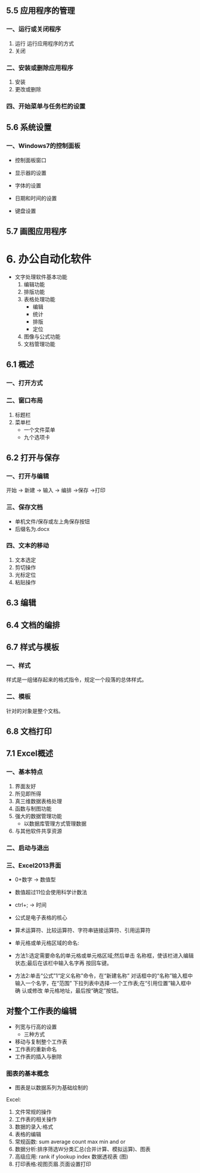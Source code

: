 ## 5.5 应用程序的管理

### 一、运行或关闭程序

1. 运行
	运行应用程序的方式
2. 关闭

### 二、安装或删除应用程序

1. 安装
2. 更改或删除

### 四、开始菜单与任务栏的设置

## 5.6 系统设置

### 一、Windows7的控制面板

- 控制面板窗口

- 显示器的设置

- 字体的设置

- 日期和时间的设置

- 键盘设置

## 5.7  画图应用程序

# 6. 办公自动化软件

- 文字处理软件基本功能
  1. 编辑功能
  2. 排版功能
  3. 表格处理功能
     - 编辑
     - 统计
     - 排版
     - 定位
  4. 图像与公式功能
  5. 文档管理功能

## 6.1 概述

### 一、打开方式

### 二、窗口布局

1. 标题栏
2. 菜单栏
   - 一个文件菜单
   - 九个选项卡

## 6.2 打开与保存

### 一、打开与编辑

开始 -> 新建 -> 输入 -> 编排 ->保存 ->打印

### 三、保存文档

- 单机文件/保存或左上角保存按钮
- 后缀名为.docx

### 四、文本的移动

1. 文本选定
2. 剪切操作
3. 光标定位
4. 粘贴操作

## 6.3 编辑

## 6.4 文档的编排

## 6.7 样式与模板

### 一、样式

样式是一组储存起来的格式指令，规定一个段落的总体样式。

### 二、模板

针对的对象是整个文档。

## 6.8 文档打印

## 7.1 Excel概述

### 一、基本特点

1. 界面友好
2. 所见即所得
3. 真三维数据表格处理
4. 函数与制图功能
5. 强大的数据管理功能
   - 以数据库管理方式管理数据
6. 与其他软件共享资源

### 二、启动与退出

### 三、Excel2013界面

- 0+数字 -> 数值型

- 数值超过11位会使用科学计数法

- ctrl+; -> 时间
- 公式是电子表格的核心
- 算术运算符、比较运算符、字符串链接运算符、引用运算符
-  单元格或单元格区域的命名:
  - 方法1:选定需要命名的单元格或单元格区域;然后单击
    名称框，使该栏进入编辑状态;最后在该栏中输入名字再
    按回车键。
  - 方法2:单击“公式”1“定义名称”命令，在“新建名称”
    对话框中的“名称”输入框中输入一个名字，在“范围”
    下拉列表中选择-一个工作表;在“引用位置”输入框中确
    认或修改 单元格地址，最后按“确定”按钮。



## 对整个工作表的编辑

- 列宽与行高的设置
  - 三种方式
- 移动与复制整个工作表
- 工作表的重新命名
- 工作表的插入与删除



### 图表的基本概念

- 图表是以数据系列为基础绘制的

Excel:

1. 文件常规的操作
2. 工作表的相关操作
3. 数据的录入:格式
4. 表格的编辑
5. 常规函数: sum average count max min and or
6. 数据分析:排序筛选W分类汇总(合并计算、模拟运算)、图表
7. 高级应用: rank if ylookup index 数据透视表 (图)
8. 打印表格:视图页眉.页面设置打印